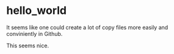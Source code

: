# hello_world

It seems like one could create a lot of copy files more easily and conviniently in Github.

This seems nice.
